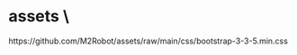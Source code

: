 # assets \


<script src="https://cdn.jsdelivr.net/gh/M2Robot/assets/js/encode.js"></script>
<link rel='stylesheet' href='https://cdn.jsdelivr.net/gh/M2Robot/assets/css/style.css' type='text/css' media='screen' charset='utf-8'>
https://github.com/M2Robot/assets/raw/main/css/bootstrap-3-3-5.min.css
 

